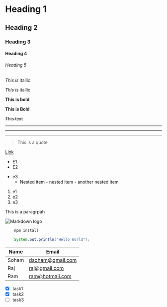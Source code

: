 <!Headings>

# Heading 1

## Heading 2

### Heading 3

#### Heading 4

###### Heading 5

<!Italics>

_This is_ itallic

_This is_ itallic

<!Bold/Stong>

**This is bold**

**This is Bold**

<!Strike through>

~~This text~~

<!Seprator/ Horizontal Rule>

---

---

---

<!BlockQuote>

> This is a quote

<!Links>

[Link](www.google.com)

<!UL>

- E1
- E2

* e3
  - Nested item - nested item - another nested item
  <!OL>

1. e1
1. e2
1. e3

<!In line code block>
<p>This is a paragrpah</p>

<!Image>

![Markdown logo](https://markdown-here.com/img/icon256.png)

<!Github Markdown>

<!Code-Blocks>

```Bash
    npm install
```

```java
    System.out.println("Hello World");
```

<!Tables>

| Name  | Email            |
| ----- | ---------------- |
| Soham | dsoham@gmail.com |
| Raj   | raj@gmail.com    |
| Ram   | ram@hotmail.com  |

<!TaskList>

- [x] task1
- [x] task2
- [ ] task3
